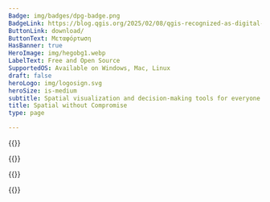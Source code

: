 ```yaml
---
Badge: img/badges/dpg-badge.png
BadgeLink: https://blog.qgis.org/2025/02/08/qgis-recognized-as-digital-public-good/
ButtonLink: download/
ButtonText: Μεταφόρτωση
HasBanner: true
HeroImage: img/hegobg1.webp
LabelText: Free and Open Source
SupportedOS: Available on Windows, Mac, Linux
draft: false
heroLogo: img/logosign.svg
heroSize: is-medium
subtitle: Spatial visualization and decision-making tools for everyone
title: Spatial without Compromise
type: page

---
```

{{<feature title="Create maps" text="Explore QGIS's exceptional cartographic design features to craft outstanding maps for desktop, mobile, cloud, and print media." col-title-1="Class-leading cartography" col-text-1="Experience QGIS's extensive set of design options to bring your maps to life." col-title-2="Professional map production" col-text-2="Use the intuitive layout designer to produce high-quality, large-format print maps." col-title-3="Powerful reporting tools" col-text-3="Create atlases and reports including maps and tabular content." img="img/main-create.webp" order=1 >}}

{{<feature title="Edit layers" text="Harness the unmatched capabilities of powerful digitizing and construction tools." col-title-1="Exceptional digitizing proficiency" col-text-1="Craft and edit points, lines, polygons, and meshes with precision." col-title-2="Advanced construction tools" col-text-2="Build geometries with curves, CAD-like tools, and an extensive range of geometry transformations." col-title-3="Highly customizable forms" col-text-3="Create user-friendly forms using our form designer." img="img/main-edit.webp" order=2 >}}

{{<feature title="Process and analyze" text="Benefit from state-of-the-art analysis tools seamlessly integrated into our toolbox." col-title-1="Comprehensive analysis toolset" col-text-1="Uncover insights from your data with our comprehensive array of analysis tools." col-title-2="Automated analysis workflows" col-text-2="Visually combine analysis tools to create easily reproducible workflows." col-title-3="Extensible analysis environment" col-text-3="Explore a diverse ecosystem of third-party analysis tools for expanded capabilities." img="img/main-analyze.webp" order=3 >}}

{{<feature title="Share maps" text="QGIS provides an equal-access platform for everyone to share their results." col-title-1="Industry-leading format support" col-text-1="Conquer data integration challenges with support for various data sources and formats." col-title-2="Standards and interoperability" col-text-2="Amplify your impact by exploring, utilizing, and creating web services based on industry standards." col-title-3="Publish your work" col-text-3="Extend QGIS to the cloud and mobile devices for wider accessibility." img="img/main-share.webp" order=4 >}}

